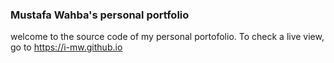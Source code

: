 ### Mustafa Wahba's personal portfolio
welcome to the source code of my personal portofolio.
To check a live view, go to https://i-mw.github.io
